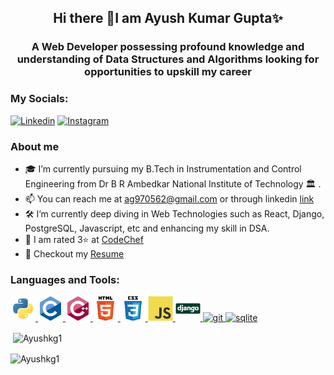 <h2 align='center'>Hi there 👋I am Ayush Kumar Gupta✨</h2>
<h3 align='center'>A Web Developer possessing profound knowledge and understanding of Data Structures and Algorithms looking for opportunities to upskill my career</h3>

### My Socials: 

[![Linkedin](https://img.shields.io/badge/-Yuvraj-0e76a8?style=flat-square&logo=Linkedin&logoColor=white)](https://www.linkedin.com/in/ayush-kumar-gupta-83681a174/) [![Instagram](https://img.shields.io/badge/-Yuvraj-e4405f?style=flat-square&logo=Instagram&logoColor=white)](https://www.instagram.com/ayush_.kumar_.gupta/)

### About me

- 🎓 I’m currently pursuing my B.Tech in Instrumentation and Control Engineering from Dr B R Ambedkar National Institute of Technology 🏛 .
- 📫 You can reach me at ag970562@gmail.com or through linkedin [link](https://www.linkedin.com/in/ayush-kumar-gupta-83681a174/)
- 🛠 I’m currently deep diving in Web Technologies such as React, Django, PostgreSQL, Javascript, etc and enhancing my skill in DSA.
- 🚀 I am rated 3⭐ at [CodeChef](https://www.codechef.com/users/ayushkgupta)
- 📝 Checkout my [Resume](https://drive.google.com/file/d/1r-sBV_k0BBgnYvNmYrrOFkB862YzwIXf/view?usp=sharing)

<!-- -  [@MyMegaminds](https://www.mymegaminds.com/).
- 👯 I’m looking to collaborate for any  any project. 
- 😄 Sports? I am a big cricket fan and an average volleyball player. 
-->

<h3 align="left">Languages and Tools:</h3>
<p align="left"> 
<a href="https://www.python.org" target="_blank"> <img src="https://raw.githubusercontent.com/devicons/devicon/master/icons/python/python-original.svg" alt="python" width="40" height="40"/> </a> 
<a href="https://www.cprogramming.com/" target="_blank"> <img src="https://raw.githubusercontent.com/devicons/devicon/master/icons/c/c-original.svg" alt="c" width="40" height="40"/> </a> 
<a href="https://www.w3schools.com/cpp/" target="_blank"> <img src="https://raw.githubusercontent.com/devicons/devicon/master/icons/cplusplus/cplusplus-original.svg" alt="cplusplus" width="40" height="40"/> </a>  
<a href="https://www.w3.org/html/" target="_blank"> <img src="https://raw.githubusercontent.com/devicons/devicon/master/icons/html5/html5-original-wordmark.svg" alt="html5" width="40" height="40"/> </a><a href="https://www.w3schools.com/css/" target="_blank"> <img src="https://raw.githubusercontent.com/devicons/devicon/master/icons/css3/css3-original-wordmark.svg" alt="css3" width="40" height="40"/> </a> 
<a href="https://developer.mozilla.org/en-US/docs/Web/JavaScript" target="_blank"> <img src="https://raw.githubusercontent.com/devicons/devicon/master/icons/javascript/javascript-original.svg" alt="javascript" width="40" height="40"/> </a> 
<a href="https://www.djangoproject.com/" target="_blank"> <img src="https://raw.githubusercontent.com/devicons/devicon/master/icons/django/django-original.svg" alt="django" width="40" height="40"/> </a> 
<!-- <a href="https://flask.palletsprojects.com/" target="_blank"> <img src="https://www.vectorlogo.zone/logos/pocoo_flask/pocoo_flask-icon.svg" alt="flask" width="40" height="40"/> </a>  -->
<a href="https://git-scm.com/" target="_blank"> <img src="https://www.vectorlogo.zone/logos/git-scm/git-scm-icon.svg" alt="git" width="40" height="40"/> </a> <a href="https://www.sqlite.org/" target="_blank"> <img src="https://www.vectorlogo.zone/logos/sqlite/sqlite-icon.svg" alt="sqlite" width="40" height="40"/> </a> </p>

<p>&nbsp;<img align="center" src="https://github-readme-stats.vercel.app/api?username=Ayushkg1&show_icons=true&theme=light&locale=en" alt="Ayushkg1" /></p>

<p><img align="center" src="https://github-readme-streak-stats.herokuapp.com/?user=Ayushkg1&" alt="Ayushkg1" /></p>
